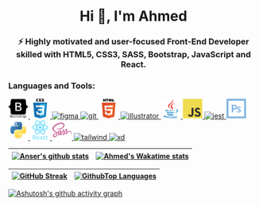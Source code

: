 <h1 align="center">Hi 👋, I'm Ahmed</h1>
<h3 align="center">
   ⚡ Highly motivated and user-focused Front-End Developer skilled with HTML5, CSS3, SASS, Bootstrap, JavaScript and React.
</h3>


<h3 align="left">Languages and Tools:</h3>
<p align="left"> <a href="https://getbootstrap.com" target="_blank" rel="noreferrer"> <img src="https://raw.githubusercontent.com/devicons/devicon/master/icons/bootstrap/bootstrap-plain-wordmark.svg" alt="bootstrap" width="40" height="40"/> </a> <a href="https://www.w3schools.com/css/" target="_blank" rel="noreferrer"> <img src="https://raw.githubusercontent.com/devicons/devicon/master/icons/css3/css3-original-wordmark.svg" alt="css3" width="40" height="40"/> </a> <a href="https://www.figma.com/" target="_blank" rel="noreferrer"> <img src="https://www.vectorlogo.zone/logos/figma/figma-icon.svg" alt="figma" width="40" height="40"/> </a> <a href="https://git-scm.com/" target="_blank" rel="noreferrer"> <img src="https://www.vectorlogo.zone/logos/git-scm/git-scm-icon.svg" alt="git" width="40" height="40"/> </a> <a href="https://www.w3.org/html/" target="_blank" rel="noreferrer"> <img src="https://raw.githubusercontent.com/devicons/devicon/master/icons/html5/html5-original-wordmark.svg" alt="html5" width="40" height="40"/> </a> <a href="https://www.adobe.com/in/products/illustrator.html" target="_blank" rel="noreferrer"> <img src="https://www.vectorlogo.zone/logos/adobe_illustrator/adobe_illustrator-icon.svg" alt="illustrator" width="40" height="40"/> </a> <a href="https://www.java.com" target="_blank" rel="noreferrer"> <img src="https://raw.githubusercontent.com/devicons/devicon/master/icons/java/java-original.svg" alt="java" width="40" height="40"/> </a> <a href="https://developer.mozilla.org/en-US/docs/Web/JavaScript" target="_blank" rel="noreferrer"> <img src="https://raw.githubusercontent.com/devicons/devicon/master/icons/javascript/javascript-original.svg" alt="javascript" width="40" height="40"/> </a> <a href="https://jestjs.io" target="_blank" rel="noreferrer"> <img src="https://www.vectorlogo.zone/logos/jestjsio/jestjsio-icon.svg" alt="jest" width="40" height="40"/> </a> <a href="https://www.photoshop.com/en" target="_blank" rel="noreferrer"> <img src="https://raw.githubusercontent.com/devicons/devicon/master/icons/photoshop/photoshop-line.svg" alt="photoshop" width="40" height="40"/> </a> <a href="https://www.python.org" target="_blank" rel="noreferrer"> <img src="https://raw.githubusercontent.com/devicons/devicon/master/icons/python/python-original.svg" alt="python" width="40" height="40"/> </a> <a href="https://reactjs.org/" target="_blank" rel="noreferrer"> <img src="https://raw.githubusercontent.com/devicons/devicon/master/icons/react/react-original-wordmark.svg" alt="react" width="40" height="40"/> </a> <a href="https://sass-lang.com" target="_blank" rel="noreferrer"> <img src="https://raw.githubusercontent.com/devicons/devicon/master/icons/sass/sass-original.svg" alt="sass" width="40" height="40"/> </a> <a href="https://tailwindcss.com/" target="_blank" rel="noreferrer"> <img src="https://www.vectorlogo.zone/logos/tailwindcss/tailwindcss-icon.svg" alt="tailwind" width="40" height="40"/> </a> <a href="https://www.adobe.com/products/xd.html" target="_blank" rel="noreferrer"> <img src="https://cdn.worldvectorlogo.com/logos/adobe-xd.svg" alt="xd" width="40" height="40"/> </a> </p>


| <a href="https://github.com/ahmedabdlkdir"><img align="center" src="https://github-readme-stats-git-masterrstaa-rickstaa.vercel.app/api?username=ahmedabdlkdir&show_icons=true&count_private=true&title_color=a0c334&icon_color=deff8b&text_color=deff8b&bg_color=120,212121,6252C2" alt="Anser's github stats" /></a> | <a href="https://github.com/ahmedabdlkdir"><img align="center" src="https://github-readme-stats.vercel.app/api/wakatime?username=ahmedabdlkdir&layout=compact&title_color=a0c334&icon_color=deff8b&text_color=deff8b&bg_color=120,212121,6252C2&custom_title=Wakatime%20Stats%20(this%20week)" alt="Ahmed's Wakatime stats" /></a> |
| ------------------------------------------------------------------------------------------------------------------------------------------------------------------------------------------------------------------------------------------------------------------------------------------------------------------ | ------------------------------------------------------------------------------------------------------------------------------------------------------------------------------------------------------------------------------------------------------------------------------------------------------------------------------ |

| <a href="https://github.com/ahmedabdlkdir"><img align="center" src="https://github-readme-streak-stats.herokuapp.com/?user=ahmedabdlkdir&currStreakNum=2FD3EB&fire=pink&sideLabels=F00&theme=radical" alt="GitHub Streak" /></a> | <a href="https://github.com/ahmedabdlkdir"><img align="center" src="https://github-readme-stats-git-masterrstaa-rickstaa.vercel.app/api/top-langs/?username=ahmedabdlkdir&layout=compact&card_width=448&title_color=a0c334&text_color=deff8b&bg_color=120,212121,6252C2" alt="GithubTop Languages" /></a> |
| ---------------------------------------------------------------------------------------------------------------------------------------------------------------------------------------------------------------------------- | ----------------------------------------------------------------------------------------------------------------------------------------------------------------------------------------------------------------------------------------------------------------------------------------------------- |

[![Ashutosh's github activity graph](https://github-readme-activity-graph.vercel.app/graph?username=ahmedabdlkdir&bg_color=1a1b27&color=38bda2&line=70a5fd&point=8164a6&area=true&hide_border=true)](https://github.com/ahmedabdlkdir/github-readme-activity-graph)
